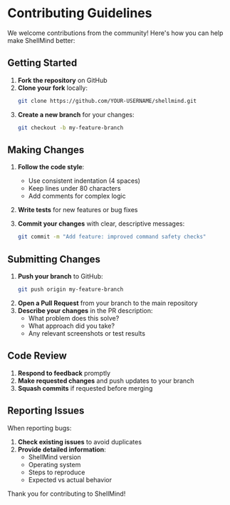 # Contributing Guidelines

We welcome contributions from the community! Here's how you can help make ShellMind better:

## Getting Started

1. **Fork the repository** on GitHub
2. **Clone your fork** locally:
   ```bash
   git clone https://github.com/YOUR-USERNAME/shellmind.git
   ```
3. **Create a new branch** for your changes:
   ```bash
   git checkout -b my-feature-branch
   ```

## Making Changes

1. **Follow the code style**:
   - Use consistent indentation (4 spaces)
   - Keep lines under 80 characters
   - Add comments for complex logic

2. **Write tests** for new features or bug fixes

3. **Commit your changes** with clear, descriptive messages:
   ```bash
   git commit -m "Add feature: improved command safety checks"
   ```

## Submitting Changes

1. **Push your branch** to GitHub:
   ```bash
   git push origin my-feature-branch
   ```
2. **Open a Pull Request** from your branch to the main repository
3. **Describe your changes** in the PR description:
   - What problem does this solve?
   - What approach did you take?
   - Any relevant screenshots or test results

## Code Review

1. **Respond to feedback** promptly
2. **Make requested changes** and push updates to your branch
3. **Squash commits** if requested before merging

## Reporting Issues

When reporting bugs:
1. **Check existing issues** to avoid duplicates
2. **Provide detailed information**:
   - ShellMind version
   - Operating system
   - Steps to reproduce
   - Expected vs actual behavior


Thank you for contributing to ShellMind!
